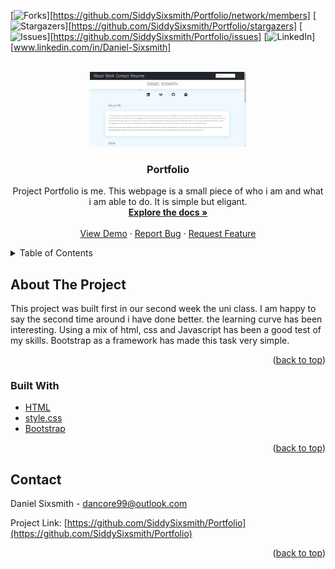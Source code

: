<div id="top"></div>

[![Forks][forks-shield]][https://github.com/SiddySixsmith/Portfolio/network/members]
[![Stargazers][stars-shield]][https://github.com/SiddySixsmith/Portfolio/stargazers]
[![Issues][issues-shield]][https://github.com/SiddySixsmith/Portfolio/issues]
[![LinkedIn][linkedin-shield]][www.linkedin.com/in/Daniel-Sixsmith]



<!-- PROJECT LOGO -->
<br />
<div align="center">
  <a href="https://github.com/SiddySixsmith/Portfolio">
    <img src="./assets/images/screenshot-home-page.png" alt="Logo" width="250" height="120">
  </a>

<h3 align="center">Portfolio</h3>

  <p align="center">
    Project Portfolio is me. This webpage is a small piece of who i am and what i am able to do. It is simple but eligant.
    <br />
    <a href="https://github.com/SiddySixsmith/Portfolio"><strong>Explore the docs »</strong></a>
    <br />
    <br />
    <a href="https://github.com/SiddySixsmith/Portfolio">View Demo</a>
    ·
    <a href="https://github.com/SiddySixsmith/Portfolio/issues">Report Bug</a>
    ·
    <a href="https://github.com/SiddySixsmith/Portfolio/issues">Request Feature</a>
  </p>
</div>



<!-- TABLE OF CONTENTS -->
<details>
  <summary>Table of Contents</summary>
  <ol>
    <li>
      <a href="#about-the-project">About The Project</a>
      <ul>
        <li><a href="#built-with">Built With</a></li>
      </ul>
    </li>
    <li><a href="#contact">Contact</a></li>
  </ol>
</details>



<!-- ABOUT THE PROJECT -->
## About The Project

This project was built first in our second week the uni class. I am happy to say the second time around i have done better. the learning curve has been interesting. Using a mix of html, css and Javascript has been a good test of my skills. Bootstrap as a framework has made this task very simple.



<p align="right">(<a href="#top">back to top</a>)</p>



### Built With

* [HTML](https://html.org/)
* [style.css](https://style.org/)
* [Bootstrap](https://getbootstrap.com)

<p align="right">(<a href="#top">back to top</a>)</p>

<!-- CONTACT -->
## Contact

Daniel Sixsmith - dancore99@outlook.com

Project Link: [https://github.com/SiddySixsmith/Portfolio](https://github.com/SiddySixsmith/Portfolio)

<p align="right">(<a href="#top">back to top</a>)</p>

<!-- MARKDOWN LINKS & IMAGES -->
<!-- https://www.markdownguide.org/basic-syntax/#reference-style-links -->
[contributors-shield]: https://img.shields.io/github/contributors/github_username/repo_name.svg?style=for-the-badge
[contributors-url]: https://github.com/github_username/repo_name/graphs/contributors
[forks-shield]: https://img.shields.io/github/forks/github_username/repo_name.svg?style=for-the-badge
[forks-url]: https://github.com/github_username/repo_name/network/members
[stars-shield]: https://img.shields.io/github/stars/github_username/repo_name.svg?style=for-the-badge
[stars-url]: https://github.com/github_username/repo_name/stargazers
[issues-shield]: https://img.shields.io/github/issues/github_username/repo_name.svg?style=for-the-badge
[issues-url]: https://github.com/github_username/repo_name/issues
[license-shield]: https://img.shields.io/github/license/github_username/repo_name.svg?style=for-the-badge
[license-url]: https://github.com/github_username/repo_name/blob/master/LICENSE.txt
[linkedin-shield]: https://img.shields.io/badge/-LinkedIn-black.svg?style=for-the-badge&logo=linkedin&colorB=555
[linkedin-url]: https://linkedin.com/in/linkedin_username
[product-screenshot]: images/screenshot.png